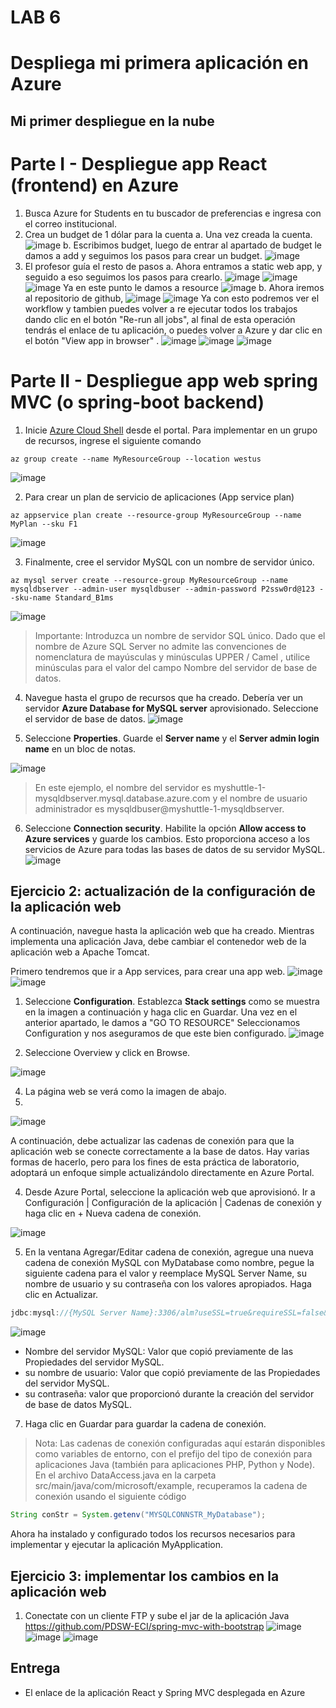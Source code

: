 # LAB 6
# Despliega mi primera aplicación en Azure

## Mi primer despliegue en la nube

# Parte I - Despliegue app React (frontend) en Azure

1) Busca Azure for Students en tu buscador de preferencias e ingresa con el correo institucional.
2) Crea un budget de 1 dólar para la cuenta
    a. Una vez creada la cuenta.
     ![image](https://github.com/Naetffy/LAB6-CVDS/assets/112002572/9963c85c-c13e-42b8-9b78-3ed83ec4eb79)
    b. Escribimos budget, luego de entrar al apartado de budget le damos a add y seguimos los pasos para crear un budget.
     ![image](https://github.com/Naetffy/LAB6-CVDS/assets/112002572/97965319-a81a-4672-8032-bfc95307c460)
3) El profesor guía el resto de pasos
    a. Ahora entramos a static web app, y seguido a eso seguimos los pasos para crearlo.
       ![image](https://github.com/Naetffy/LAB6-CVDS/assets/112002572/74936400-63cd-47d3-bbe8-a6f58b1b1f00)
       ![image](https://github.com/Naetffy/LAB6-CVDS/assets/112002572/e6a30323-3df9-4157-8442-a40bbc78b43b)
       ![image](https://github.com/Naetffy/LAB6-CVDS/assets/112002572/475c1c62-4d47-402a-9e4f-291437542894)
       Ya en este punto le damos a resource
       ![image](https://github.com/Naetffy/LAB6-CVDS/assets/112002572/26ff3a11-2fef-479d-a527-719521b942c2)
   b. Ahora iremos al repositorio de github,
       ![image](https://github.com/Naetffy/LAB6-CVDS/assets/112002572/24deb3c2-9edc-4807-ab30-aefa5011ec91)
       ![image](https://github.com/Naetffy/LAB6-CVDS/assets/112002572/d73fbf76-1e16-43cb-9b74-c73e5007346d)
       Ya con esto podremos ver el workflow y tambien puedes volver a re ejecutar todos los trabajos dando clic en el botón "Re-run all jobs", al final de esta operación tendrás el enlace de tu aplicación,        o puedes volver a Azure y dar clic en el botón "View app in browser" .
       ![image](https://github.com/Naetffy/LAB6-CVDS/assets/112002572/5cd9022f-a6a7-4f2a-b347-16df5499a4cf)
       ![image](https://github.com/Naetffy/LAB6-CVDS/assets/112002572/9fe69997-d709-4847-8677-c4cfaddb8619)
       ![image](https://github.com/Naetffy/LAB6-CVDS/assets/112002572/3961af94-0f59-4a0c-a173-8e9595e20b2d)

# Parte II - Despliegue app web spring MVC (o spring-boot backend)
1) Inicie [Azure Cloud Shell](https://docs.microsoft.com/en-in/azure/cloud-shell/overview) desde el portal. Para implementar en un grupo de recursos, ingrese el siguiente comando
```shell
az group create --name MyResourceGroup --location westus
```
![image](https://github.com/Naetffy/LAB6-CVDS/assets/112002572/8050e915-c95f-44df-a744-74f25125d93b)

2) Para crear un plan de servicio de aplicaciones (App service plan)
```shell
az appservice plan create --resource-group MyResourceGroup --name MyPlan --sku F1
```
![image](https://github.com/Naetffy/LAB6-CVDS/assets/112002572/4a25ba4f-48da-4419-b57a-281e3df9b5c4)

3) Finalmente, cree el servidor MySQL con un nombre de servidor único.
```shell
az mysql server create --resource-group MyResourceGroup --name mysqldbserver --admin-user mysqldbuser --admin-password P2ssw0rd@123 --sku-name Standard_B1ms
```
![image](https://github.com/Naetffy/LAB6-CVDS/assets/112002572/eacf3ce9-8c8a-465c-8377-7ddfaed10a73)


> Importante: Introduzca un nombre de servidor SQL único. Dado que el nombre de Azure SQL Server no admite las convenciones de nomenclatura de mayúsculas y minúsculas UPPER / Camel , utilice minúsculas para el valor del campo Nombre del servidor de base de datos. 
4) Navegue hasta el grupo de recursos que ha creado. Debería ver un servidor **Azure Database for MySQL server** aprovisionado. Seleccione el servidor de base de datos.
![image](https://github.com/Naetffy/LAB6-CVDS/assets/112002572/d23971fd-9635-495b-ab40-4872d45e5979)



5) Seleccione **Properties**. Guarde el **Server name** y el **Server admin login name** en un bloc de notas.
   
![image](https://github.com/Naetffy/LAB6-CVDS/assets/112002572/0e5b7430-fc21-4e57-b921-16c48f0a22a1)


> En este ejemplo, el nombre del servidor es myshuttle-1-mysqldbserver.mysql.database.azure.com y el nombre de usuario administrador es mysqldbuser@myshuttle-1-mysqldbserver.
6) Seleccione **Connection security**. Habilite la opción **Allow access to Azure services** y guarde los cambios. Esto proporciona acceso a los servicios de Azure para todas las bases de datos de su servidor MySQL.
![image](https://github.com/Naetffy/LAB6-CVDS/assets/112002572/ecc0c4b6-e656-4053-acbd-4a87887a4391)


## Ejercicio 2: actualización de la configuración de la aplicación web
A continuación, navegue hasta la aplicación web que ha creado. Mientras implementa una aplicación Java, debe cambiar el contenedor web de la aplicación web a Apache Tomcat.

Primero tendremos que ir a App services, para crear una app web.
![image](https://github.com/Naetffy/LAB6-CVDS/assets/112002572/e15f1ff4-946b-4006-9ba4-13791936b8c0)
![image](https://github.com/Naetffy/LAB6-CVDS/assets/112002572/02cd9cf4-bc30-4df0-8cfc-b34fef02715e)


1) Seleccione **Configuration**. Establezca **Stack settings** como se muestra en la imagen a continuación y haga clic en Guardar.
Una vez en el anterior apartado, le damos a "GO TO RESOURCE"
Seleccionamos Configuration y nos aseguramos de que este bien configurado.
![image](https://github.com/Naetffy/LAB6-CVDS/assets/112002572/5fec112f-b2c7-4c41-9688-cd9c13721fc9)


3) Seleccione Overview y click en Browse.

![image](https://github.com/Naetffy/LAB6-CVDS/assets/112002572/f22a2f7f-fb73-485e-9001-f6522ff1d899)

4) La página web se verá como la imagen de abajo.
5) 
![image](https://github.com/Naetffy/LAB6-CVDS/assets/112002572/468961ee-5898-44ea-b555-21366ab16764)


A continuación, debe actualizar las cadenas de conexión para que la aplicación web se conecte correctamente a la base de datos. Hay varias formas de hacerlo, pero para los fines de esta práctica de laboratorio, adoptará un enfoque simple actualizándolo directamente en Azure Portal.

4) Desde Azure Portal, seleccione la aplicación web que aprovisionó. Ir a Configuración | Configuración de la aplicación | Cadenas de conexión y haga clic en + Nueva cadena de conexión.

![image](https://github.com/PDSW-ECI/labs/assets/4140058/cccc9ce8-c19a-40c1-80b7-d82d278cc8db)

5) En la ventana Agregar/Editar cadena de conexión, agregue una nueva cadena de conexión MySQL con MyDatabase como nombre, pegue la siguiente cadena para el valor y reemplace MySQL Server Name, su nombre de usuario y su contraseña con los valores apropiados. Haga clic en Actualizar.
```java
jdbc:mysql://{MySQL Server Name}:3306/alm?useSSL=true&requireSSL=false&autoReconnect=true&user={your user name}&password={your password}
```

![image](https://github.com/PDSW-ECI/labs/assets/4140058/b0d5f0cf-949f-443e-8053-6e7ed2de7aed)

- Nombre del servidor MySQL: Valor que copió previamente de las Propiedades del servidor MySQL.
- su nombre de usuario: Valor que copió previamente de las Propiedades del servidor MySQL.
- su contraseña: valor que proporcionó durante la creación del servidor de base de datos MySQL.

7) Haga clic en Guardar para guardar la cadena de conexión.
> Nota: Las cadenas de conexión configuradas aquí estarán disponibles como variables de entorno, con el prefijo del tipo de conexión para aplicaciones Java (también para aplicaciones PHP, Python y Node). En el archivo DataAccess.java en la carpeta src/main/java/com/microsoft/example, recuperamos la cadena de conexión usando el siguiente código
```java
String conStr = System.getenv("MYSQLCONNSTR_MyDatabase");
```
Ahora ha instalado y configurado todos los recursos necesarios para implementar y ejecutar la aplicación MyApplication.

## Ejercicio 3: implementar los cambios en la aplicación web
1) Conectate con un cliente FTP y sube el jar de la aplicación Java https://github.com/PDSW-ECI/spring-mvc-with-bootstrap
![image](https://github.com/Naetffy/LAB6-CVDS/assets/112002572/8093b26b-1cb1-4b35-b9b0-f4a3ec5ca2d5)
![image](https://github.com/Naetffy/LAB6-CVDS/assets/112002572/04861f0e-31ad-4c1a-9a60-ef7cd2375310)
![image](https://github.com/Naetffy/LAB6-CVDS/assets/112002572/45668029-201a-475f-86f5-56b2be652f12)


## Entrega
- El enlace de la aplicación React y Spring MVC desplegada en Azure
